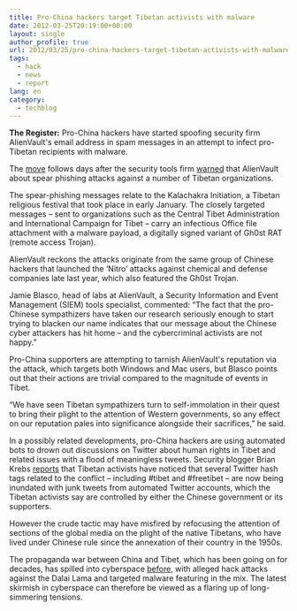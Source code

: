 ```yaml
---
title: Pro-China hackers target Tibetan activists with malware
date: 2012-03-25T20:19:00+00:00
layout: single
author_profile: true
url: 2012/03/25/pro-china-hackers-target-tibetan-activists-with-malware/
tags:
  - hack
  - news
  - report
lang: en
category: 
  - techblog
---
```

**The Register:** Pro-China hackers have started spoofing security firm AlienVault's email address in spam messages in an attempt to infect pro-Tibetan recipients with malware. 

The [move](http://labs.alienvault.com/labs/index.php/2012/alienvault-research-used-as-lure-in-targeted-attacks) follows days after the security tools firm [warned](http://labs.alienvault.com/labs/index.php/2012/targeted-attacks-against-tibet-organizations) that AlienVault about spear phishing attacks against a number of Tibetan organizations. 

The spear-phishing messages relate to the Kalachakra Initiation, a Tibetan religious festival that took place in early January. The closely targeted messages – sent to organizations such as the Central Tibet Administration and International Campaign for Tibet – carry an infectious Office file attachment with a malware payload, a digitally signed variant of Gh0st RAT (remote access Trojan). 

AlienVault reckons the attacks originate from the same group of Chinese hackers that launched the ‘Nitro’ attacks against chemical and defense companies late last year, which also featured the Gh0st Trojan. 

Jamie Blasco, head of labs at AlienVault, a Security Information and Event Management (SIEM) tools specialist, commented: “The fact that the pro-Chinese sympathizers have taken our research seriously enough to start trying to blacken our name indicates that our message about the Chinese cyber attackers has hit home – and the cybercriminal activists are not happy.” 

Pro-China supporters are attempting to tarnish AlienVault's reputation via the attack, which targets both Windows and Mac users, but Blasco points out that their actions are trivial compared to the magnitude of events in Tibet. 

“We have seen Tibetan sympathizers turn to self-immolation in their quest to bring their plight to the attention of Western governments, so any effect on our reputation pales into significance alongside their sacrifices,” he said. 

In a possibly related developments, pro-China hackers are using automated bots to drown out discussions on Twitter about human rights in Tibet and related issues with a flood of meaningless tweets. Security blogger Brian Krebs [reports](http://krebsonsecurity.com/2012/03/twitter-bots-target-tibetan-protests) that Tibetan activists have noticed that several Twitter hash tags related to the conflict – including #tibet and #freetibet – are now being inundated with junk tweets from automated Twitter accounts, which the Tibetan activists say are controlled by either the Chinese government or its supporters. 

However the crude tactic may have misfired by refocusing the attention of sections of the global media on the plight of the native Tibetans, who have lived under Chinese rule since the annexation of their country in the 1950s. 

The propaganda war between China and Tibet, which has been going on for decades, has spilled into cyberspace [before](http://www.theregister.co.uk/2012/03/13/china_weibo_censorship/), with alleged hack attacks against the Dalai Lama and targeted malware featuring in the mix. The latest skirmish in cyberspace can therefore be viewed as a flaring up of long-simmering tensions.
